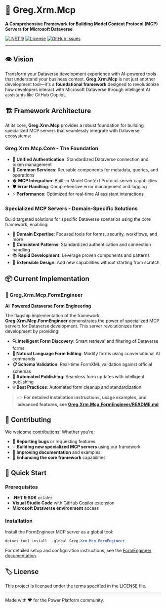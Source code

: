 ﻿# 🚀 Greg.Xrm.Mcp

**A Comprehensive Framework for Building Model Context Protocol (MCP) Servers for Microsoft Dataverse**

[![.NET 9](https://img.shields.io/badge/.NET-9-blue.svg)](https://dotnet.microsoft.com/download/dotnet/9.0)
[![License](https://img.shields.io/github/license/neronotte/Greg.Xrm.Mcp)](https://github.com/neronotte/Greg.Xrm.Mcp/blob/main/LICENSE)
[![GitHub Issues](https://img.shields.io/github/issues/neronotte/Greg.Xrm.Mcp)](https://github.com/neronotte/Greg.Xrm.Mcp/issues)

---

## 👁️ Vision

Transform your Dataverse development experience with AI-powered tools that understand your business context. **Greg.Xrm.Mcp** is not just another development tool—it's a **foundational framework** designed to revolutionize how developers interact with Microsoft Dataverse through intelligent AI assistants like GitHub Copilot.

## 🏗️ Framework Architecture

At its core, **Greg.Xrm.Mcp** provides a robust foundation for building specialized MCP servers that seamlessly integrate with Dataverse ecosystems:

### **Greg.Xrm.Mcp.Core** - The Foundation

- 🔐 **Unified Authentication**: Standardized Dataverse connection and token management
- 🔧 **Common Services**: Reusable components for metadata, queries, and operations
- � **MCP Integration**: Built-in Model Context Protocol server capabilities
- 🛡️ **Error Handling**: Comprehensive error management and logging
- ⚡ **Performance**: Optimized for real-time AI assistant interactions

### **Specialized MCP Servers** - Domain-Specific Solutions

Build targeted solutions for specific Dataverse scenarios using the core framework, enabling:

- 🎯 **Domain Expertise**: Focused tools for forms, security, workflows, and more
- 🔗 **Consistent Patterns**: Standardized authentication and connection handling
- 📚 **Rapid Development**: Leverage proven components and patterns
- 🌟 **Extensible Design**: Add new capabilities without starting from scratch

## 📦 Current Implementation

### 🎨 Greg.Xrm.Mcp.FormEngineer

**AI-Powered Dataverse Form Engineering**

The flagship implementation of the framework, **Greg.Xrm.Mcp.FormEngineer** demonstrates the power of specialized MCP servers for Dataverse development. This server revolutionizes form development by providing:

- **🔍 Intelligent Form Discovery**: Smart retrieval and filtering of Dataverse forms
- **🎨 Natural Language Form Editing**: Modify forms using conversational AI commands
- **📋 Schema Validation**: Real-time FormXML validation against official schemas
- **🔄 Automated Publishing**: Seamless form updates with intelligent publishing
- **💡 Best Practices**: Automated form cleanup and standardization

> 👉 **For detailed installation instructions, usage examples, and advanced features, see [Greg.Xrm.Mcp.FormEngineer/README.md](src/Greg.Xrm.Mcp.FormEngineer/README.md)**

## 🤝 Contributing

We welcome contributions! Whether you're:

- 🐛 **Reporting bugs** or requesting features
- 💡 **Building new specialized MCP servers** using our framework
- 📖 **Improving documentation** and examples
- 🔧 **Enhancing the core framework** capabilities

## 🚀 Quick Start

### Prerequisites

- **.NET 9 SDK** or later
- **Visual Studio Code** with GitHub Copilot extension
- **Microsoft Dataverse environment** access

### Installation

Install the FormEngineer MCP server as a global tool:

```powershell
dotnet tool install --global Greg.Xrm.Mcp.FormEngineer
```

For detailed setup and configuration instructions, see the [FormEngineer documentation](src/Greg.Xrm.Mcp.FormEngineer/README.md).

## 🏷️ License

This project is licensed under the terms specified in the [LICENSE](LICENSE) file.

---

Made with ❤️ for the Power Platform community.
